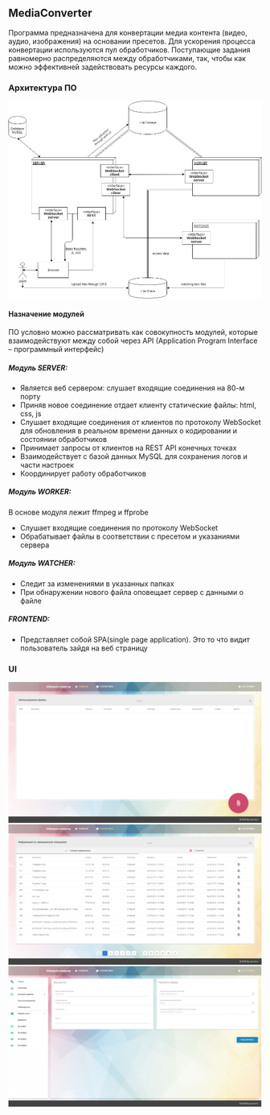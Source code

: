 ## MediaConverter
Программа предназначена для конвертации медиа контента (видео, аудио, изображения) на основании пресетов.  Для ускорения процесса конвертации используются пул обработчиков. Поступающие задания равномерно распределяются между обработчиками, так, чтобы как можно эффективней задействовать ресурсы каждого.
### Архитектура ПО
![Alt text](https://github.com/Apheliont/MediaConverter/blob/master/Manual/scheme.jpg "Архитектура")
#### Назначение модулей
ПО условно можно рассматривать как совокупность модулей, которые взаимодействуют между собой через API (Application Program Interface – программный интерфейс)

##### Модуль SERVER:
* Является веб сервером: слушает входящие соединения на 80-м порту
* Приняв новое соединение отдает клиенту статические файлы: html, css, js
* Слушает входящие соединения от клиентов по протоколу WebSocket для обновления в реальном времени данных о кодировании и состоянии обработчиков
* Принимает запросы от клиентов на REST API конечных точках
* Взаимодействует с базой данных MySQL для сохранения логов и части настроек
* Координирует работу обработчиков
##### Модуль WORKER:
В основе модуля лежит ffmpeg и ffprobe
* Слушает входящие соединения по протоколу WebSocket
* Обрабатывает файлы в соответствии с пресетом и указаниями сервера
##### Модуль WATCHER:
* Следит за изменениями в указанных папках
* При обнаружении нового файла оповещает сервер с данными о файле

##### FRONTEND:
- Представляет собой SPA(single page application). Это то что видит пользователь зайдя на веб страницу

### UI
![Alt text](https://github.com/Apheliont/MediaConverter/blob/master/Manual/MainPage.jpg "Главная")
![Alt text](https://github.com/Apheliont/MediaConverter/blob/master/Manual/StatsPage.jpg "Статистика")
![Alt text](https://github.com/Apheliont/MediaConverter/blob/master/Manual/SettingsPage.jpg "Настройки")
